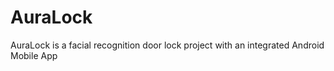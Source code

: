 # AuraLock
AuraLock is a facial recognition door lock project with an integrated Android Mobile App
